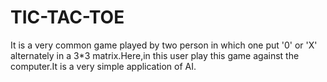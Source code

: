 # TIC-TAC-TOE
It is a very common game played by two person in which one put '0' or 'X' alternately in a 3*3 matrix.Here,in this user play this game against the computer.It is a very simple application of AI.
